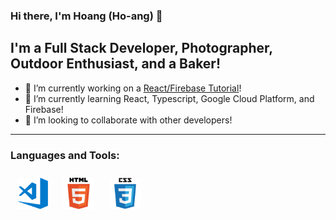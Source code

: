 ### Hi there, I'm Hoang (Ho-ang) 👋

## I'm a Full Stack Developer, Photographer, Outdoor Enthusiast, and a Baker!
- 🔭 I’m currently working on a [React/Firebase Tutorial](https://github.com/HoangTienDinh/google-keep-react-firebase)!
- 🌱 I’m currently learning React, Typescript, Google Cloud Platform, and Firebase! 
- 👯 I’m looking to collaborate with other developers!

---

### Languages and Tools:

<img style="width: 50px; margin: 10px; align: left" src="https://raw.githubusercontent.com/github/explore/80688e429a7d4ef2fca1e82350fe8e3517d3494d/topics/visual-studio-code/visual-studio-code.png" />     

<img style="width: 50px; height: 50px; margin: 10px; align: left" src="https://raw.githubusercontent.com/github/explore/80688e429a7d4ef2fca1e82350fe8e3517d3494d/topics/html/html.png" />

<img style="width: 50px; height: 50px; margin: 10px; align: left" src="https://raw.githubusercontent.com/github/explore/80688e429a7d4ef2fca1e82350fe8e3517d3494d/topics/css/css.png" />
<!-- 
<img style="width: 50px; height: 50px; margin: 10px; align: left" src="https://raw.githubusercontent.com/github/explore/80688e429a7d4ef2fca1e82350fe8e3517d3494d/topics/javascript/javascript.png" />

<img style="width: 50px; height: 50px; margin:10px; align: left" src="https://raw.githubusercontent.com/github/explore/80688e429a7d4ef2fca1e82350fe8e3517d3494d/topics/react/react.png" />

<img style="width: 50px; height: 50px; margin:10px; align: left" src="https://raw.githubusercontent.com/github/explore/80688e429a7d4ef2fca1e82350fe8e3517d3494d/topics/nodejs/nodejs.png" />

<img style="width: 50px; height: 50px; margin:10px; align: left" src="https://raw.githubusercontent.com/github/explore/80688e429a7d4ef2fca1e82350fe8e3517d3494d/topics/sql/sql.png" />

<img style="width: 50px; height: 50px; margin:10px; align: left" src="https://raw.githubusercontent.com/github/explore/80688e429a7d4ef2fca1e82350fe8e3517d3494d/topics/mysql/mysql.png" />

<img style="width: 50px; height: 50px; margin:10px; align: left" src="https://raw.githubusercontent.com/github/explore/80688e429a7d4ef2fca1e82350fe8e3517d3494d/topics/mongodb/mongodb.png" />

<img style="width: 50px; height: 50px; margin:10px; align: left" src="https://raw.githubusercontent.com/github/explore/78df643247d429f6cc873026c0622819ad797942/topics/github/github.png" />

<img style="width: 50px; height: 50px; margin:10px; align: left" src="https://raw.githubusercontent.com/github/explore/80688e429a7d4ef2fca1e82350fe8e3517d3494d/topics/terminal/terminal.png" />

<img style="width: 50px; height: 50px; margin:10px; align: left" src="https://cdn4.iconfinder.com/data/icons/google-i-o-2016/512/google_firebase-2-512.png" /> -->

<br />
<br />

---

### Connect with me:

[<img align="left" alt="hoangtiendinh.com/" width="22px" src="https://raw.githubusercontent.com/iconic/open-iconic/master/svg/globe.svg" />][website]
[<img align="left" alt="Hoang Tien Dinh | LinkedIn" width="22px" src="https://cdn.jsdelivr.net/npm/simple-icons@v3/icons/linkedin.svg" />][linkedin]
[<img align="left" alt="Hoang Tien Dinh | Instagram" width="22px" src="https://cdn.jsdelivr.net/npm/simple-icons@v3/icons/instagram.svg" />][instagram]

<br />
<br />

---
<img align="left" alt="Hoang Tien Dinh' Github Stats" src="https://github-readme-stats.vercel.app/api?username=HoangTienDinh&show_icons=true&hide_border=true&theme=synthwave" />

[website]: http://hoangtiendinh.com/
[instagram]: https://www.instagram.com/hohohoang/
[linkedin]: https://www.linkedin.com/in/hoangdinh90/